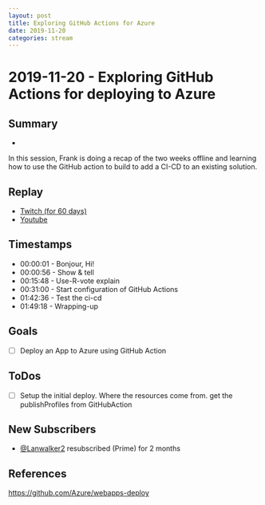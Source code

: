 ```yaml
---
layout: post
title: Exploring GitHub Actions for Azure
date: 2019-11-20
categories: stream
---
```



# 2019-11-20 - Exploring GitHub Actions for deploying to Azure

## Summary
-

In this session, Frank is doing a recap of the two weeks offline and learning how to use the GitHub action to build to add a CI-CD to an existing solution.

## Replay


- [Twitch (for 60 days)](https://www.twitch.tv/videos/)
- [Youtube](https://youtu.be/_yXeVo1LKJ8)


## Timestamps


- 00:00:01 - Bonjour, Hi!
- 00:00:56 - Show & tell
- 00:15:48 - Use-R-vote explain
- 00:31:00 - Start configuration of GitHub Actions
- 01:42:36 - Test the ci-cd
- 01:49:18 - Wrapping-up

Goals
-----

- [ ] Deploy an App to Azure using GitHub Action



ToDos
-----
- [ ] Setup the initial deploy. Where the resources come from. get the publishProfiles from GitHubAction


New Subscribers
---------------

- [@Lanwalker2](https://www.twitch.tv/Lanwalker2) resubscribed (Prime) for 2 months



References
----------

https://github.com/Azure/webapps-deploy
